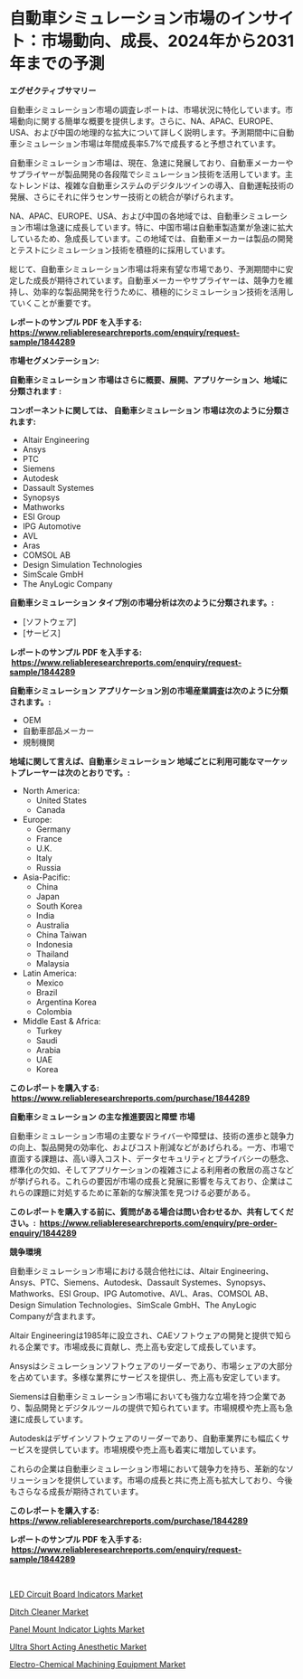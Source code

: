 <p><h1>自動車シミュレーション市場のインサイト：市場動向、成長、2024年から2031年までの予測</h1></p><p><strong>エグゼクティブサマリー</strong></p>
<p><p>自動車シミュレーション市場の調査レポートは、市場状況に特化しています。市場動向に関する簡単な概要を提供します。さらに、NA、APAC、EUROPE、USA、および中国の地理的な拡大について詳しく説明します。予測期間中に自動車シミュレーション市場は年間成長率5.7%で成長すると予想されています。</p><p>自動車シミュレーション市場は、現在、急速に発展しており、自動車メーカーやサプライヤーが製品開発の各段階でシミュレーション技術を活用しています。主なトレンドは、複雑な自動車システムのデジタルツインの導入、自動運転技術の発展、さらにそれに伴うセンサー技術との統合が挙げられます。</p><p>NA、APAC、EUROPE、USA、および中国の各地域では、自動車シミュレーション市場は急速に成長しています。特に、中国市場は自動車製造業が急速に拡大しているため、急成長しています。この地域では、自動車メーカーは製品の開発とテストにシミュレーション技術を積極的に採用しています。</p><p>総じて、自動車シミュレーション市場は将来有望な市場であり、予測期間中に安定した成長が期待されています。自動車メーカーやサプライヤーは、競争力を維持し、効率的な製品開発を行うために、積極的にシミュレーション技術を活用していくことが重要です。</p></p>
<p><strong>レポートのサンプル PDF を入手する: <a href="https://www.reliableresearchreports.com/enquiry/request-sample/1844289">https://www.reliableresearchreports.com/enquiry/request-sample/1844289</a></strong></p>
<p><strong>市場セグメンテーション:</strong></p>
<p><strong> 自動車シミュレーション 市場はさらに概要、展開、アプリケーション、地域に分類されます :</strong></p>
<p><strong>コンポーネントに関しては、 自動車シミュレーション 市場は次のように分類されます: &nbsp;</strong></p>
<p><ul><li>Altair Engineering</li><li>Ansys</li><li>PTC</li><li>Siemens</li><li>Autodesk</li><li>Dassault Systemes</li><li>Synopsys</li><li>Mathworks</li><li>ESI Group</li><li>IPG Automotive</li><li>AVL</li><li>Aras</li><li>COMSOL AB</li><li>Design Simulation Technologies</li><li>SimScale GmbH</li><li>The AnyLogic Company</li></ul></p>
<p><strong> 自動車シミュレーション タイプ別の市場分析は次のように分類されます。:</strong></p>
<p><ul><li>[ソフトウェア]</li><li>[サービス]</li></ul></p>
<p><strong>レポートのサンプル PDF を入手する: &nbsp;<a href="https://www.reliableresearchreports.com/enquiry/request-sample/1844289">https://www.reliableresearchreports.com/enquiry/request-sample/1844289</a></strong></p>
<p><strong> 自動車シミュレーション アプリケーション別の市場産業調査は次のように分類されます。:</strong></p>
<p><ul><li>OEM</li><li>自動車部品メーカー</li><li>規制機関</li></ul></p>
<p><strong>地域に関して言えば、自動車シミュレーション 地域ごとに利用可能なマーケットプレーヤーは次のとおりです。:</strong></p>
<p><ul>
    <li>
        North America:
        <ul>
            <li>United States</li>
            <li>Canada</li>
        </ul>
    </li>
    <li>
        Europe:
        <ul>
            <li>Germany</li>
            <li>France</li>
            <li>U.K.</li>
            <li>Italy</li>
            <li>Russia</li>
        </ul>
    </li>
    <li>
        Asia-Pacific:
        <ul>
            <li>China</li>
            <li>Japan</li>
            <li>South Korea</li>
            <li>India</li>
            <li>Australia</li>
            <li>China Taiwan</li>
            <li>Indonesia</li>
            <li>Thailand</li>
            <li>Malaysia</li>
        </ul>
    </li>
    <li>
        Latin America:
        <ul>
            <li>Mexico</li>
            <li>Brazil</li>
            <li>Argentina Korea</li>
            <li>Colombia</li>
        </ul>
    </li>
    <li>
        Middle East & Africa:
        <ul>
            <li>Turkey</li>
            <li>Saudi</li>
            <li>Arabia</li>
            <li>UAE</li>
            <li>Korea</li>
        </ul>
    </li>
    </ul></p>
<p><strong>このレポートを購入する: &nbsp;<a href="https://www.reliableresearchreports.com/purchase/1844289">https://www.reliableresearchreports.com/purchase/1844289</a></strong></p>
<p><strong>自動車シミュレーション の主な推進要因と障壁 市場</strong></p>
<p><p>自動車シミュレーション市場の主要なドライバーや障壁は、技術の進歩と競争力の向上、製品開発の効率化、およびコスト削減などがあげられる。一方、市場で直面する課題は、高い導入コスト、データセキュリティとプライバシーの懸念、標準化の欠如、そしてアプリケーションの複雑さによる利用者の敷居の高さなどが挙げられる。これらの要因が市場の成長と発展に影響を与えており、企業はこれらの課題に対処するために革新的な解決策を見つける必要がある。</p></p>
<p><strong>このレポートを購入する前に、質問がある場合は問い合わせるか、共有してください。:&nbsp; <a href="https://www.reliableresearchreports.com/enquiry/pre-order-enquiry/1844289">https://www.reliableresearchreports.com/enquiry/pre-order-enquiry/1844289</a></strong></p>
<p><strong>競争環境</strong></p>
<p><p>自動車シミュレーション市場における競合他社には、Altair Engineering、Ansys、PTC、Siemens、Autodesk、Dassault Systemes、Synopsys、Mathworks、ESI Group、IPG Automotive、AVL、Aras、COMSOL AB、Design Simulation Technologies、SimScale GmbH、The AnyLogic Companyが含まれます。</p><p>Altair Engineeringは1985年に設立され、CAEソフトウェアの開発と提供で知られる企業です。市場成長に貢献し、売上高も安定して成長しています。</p><p>Ansysはシミュレーションソフトウェアのリーダーであり、市場シェアの大部分を占めています。多様な業界にサービスを提供し、売上高も安定しています。</p><p>Siemensは自動車シミュレーション市場においても強力な立場を持つ企業であり、製品開発とデジタルツールの提供で知られています。市場規模や売上高も急速に成長しています。</p><p>Autodeskはデザインソフトウェアのリーダーであり、自動車業界にも幅広くサービスを提供しています。市場規模や売上高も着実に増加しています。</p><p>これらの企業は自動車シミュレーション市場において競争力を持ち、革新的なソリューションを提供しています。市場の成長と共に売上高も拡大しており、今後もさらなる成長が期待されています。</p></p>
<p><strong>このレポートを購入する: &nbsp; <a href="https://www.reliableresearchreports.com/purchase/1844289">https://www.reliableresearchreports.com/purchase/1844289</a></strong></p>
<p><strong>レポートのサンプル PDF を入手する: &nbsp;<a href="https://www.reliableresearchreports.com/enquiry/request-sample/1844289">https://www.reliableresearchreports.com/enquiry/request-sample/1844289</a></strong><strong></strong></p>
<p>&nbsp;</p>
<p><p><a href="https://view.publitas.com/reportprime-1/led-circuit-board-indicators-market-size-share-trends-analysis-report-by-application-regional-outlook-competitive-strategies-and-segment-forecasts-2024-2031/">LED Circuit Board Indicators Market</a></p><p><a href="https://military-diascia-e68.notion.site/Ditch-Cleaner-Market-Size-Share-Trends-Analysis-Report-By-Application-Regional-Outlook-Competit-f3c91ebde6674ef7b51e7168cc6277b8">Ditch Cleaner Market</a></p><p><a href="https://view.publitas.com/reportprime-1/panel-mount-indicator-lights-market-size-furnishes-valuable-information-encompassing-market-share-market-trends-and-projections-spanning-from-2024-to-2031/">Panel Mount Indicator Lights Market</a></p><p><a href="https://github.com/beatblasta/Market-Research-Report-List-2/blob/main/ultra-short-acting-anesthetic-market.md">Ultra Short Acting Anesthetic Market</a></p><p><a href="https://github.com/angelajermaine/Market-Research-Report-List-2/blob/main/electro-chemical-machining-equipment-market.md">Electro-Chemical Machining Equipment Market</a></p></p>